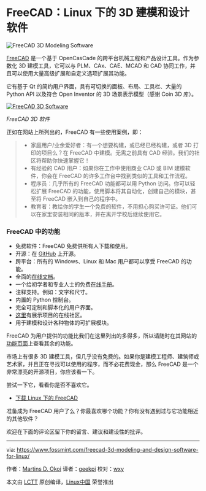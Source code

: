 FreeCAD：Linux 下的 3D 建模和设计软件
============================================================

![FreeCAD 3D Modeling Software](https://www.fossmint.com/wp-content/uploads/2017/12/FreeCAD-3D-Modeling-Software.png)

[FreeCAD][8] 是一个基于 OpenCasCade 的跨平台机械工程和产品设计工具。作为参数化 3D 建模工具，它可以与 PLM、CAx、CAE、MCAD 和 CAD 协同工作，并且可以使用大量高级扩展和自定义选项扩展其功能。

它有基于 Qt 的简约用户界面，具有可切换的面板、布局、工具栏、大量的 Python API 以及符合 Open Inventor 的 3D 场景表示模型（感谢 Coin 3D 库）。

 [![FreeCAD 3D Software](https://www.fossmint.com/wp-content/uploads/2017/12/FreeCAD-3D-Software.png)][9] 

*FreeCAD 3D 软件*

正如在网站上所列出的，FreeCAD 有一些使用案例，即：

> *   家庭用户/业余爱好者：有一个想要构建，或已经已经构建，或者 3D 打印的项目么？在 FreeCAD 中建模。无需之前具有 CAD 经验。我们的社区将帮助你快速掌握它！
> *   有经验的 CAD 用户：如果你在工作中使用商业 CAD 或 BIM 建模软件，你会在 FreeCAD 的许多工作台中找到类似的工具和工作流程。
> *   程序员：几乎所有的 FreeCAD 功能都可以用 Python 访问。你可以轻松扩展 FreeCAD 的功能，使用脚本将其自动化，创建自己的模块，甚至将 FreeCAD 嵌入到自己的程序中。
> *   教育者：教给你的学生一个免费的软件，不用担心购买许可证。他们可以在家里安装相同的版本，并在离开学校后继续使用它。

### FreeCAD 中的功能

*   免费软件：FreeCAD 免费供所有人下载和使用。
*   开源：在 [GitHub][4] 上开源。
*   跨平台：所有的 Windows、Linux 和 Mac 用户都可以享受 FreeCAD 的功能。
*   全面的[在线文档][5]。
*   一个给初学者和专业人士的免费[在线手册][6]。
*   注释支持。例如：文字和尺寸。
*   内置的 Python 控制台。
*   完全可定制和脚本化的用户界面。
*   [这里][7]有展示项目的在线社区。
*   用于建模和设计各种物体的可扩展模块。

FreeCAD 为用户提供的功能比我们在这里列出的多得多，所以请随时在其网站的[功能页面][11]上查看其余的功能。

市场上有很多 3D 建模工具，但几乎没有免费的。如果你是建模工程师、建筑师或艺术家，并且正在寻找可以使用的程序，而不必花费现金，那么 FreeCAD 是一个非常漂亮的开源项目，你应该看一下。

尝试一下它，看看你是否不喜欢它。

- [下载 Linux 下的 FreeCAD][13]

准备成为 FreeCAD 用户了么？你最喜欢哪个功能？你有没有遇到过与它功能相近的其他软件？

欢迎在下面的评论区留下你的留言、建议和建设性的批评。

--------------------------------------------------------------------------------

via: https://www.fossmint.com/freecad-3d-modeling-and-design-software-for-linux/

作者：[Martins D. Okoi][a]
译者：[geekpi](https://github.com/geekpi)
校对：[wxy](https://github.com/wxy)

本文由 [LCTT](https://github.com/LCTT/TranslateProject) 原创编译，[Linux中国](https://linux.cn/) 荣誉推出

[a]:https://www.fossmint.com/author/dillivine/
[1]:https://www.fossmint.com/author/dillivine/
[2]:https://www.fossmint.com/author/dillivine/
[3]:https://www.fossmint.com/freecad-3d-modeling-and-design-software-for-linux/#disqus_thread
[4]:https://github.com/FreeCAD/FreeCAD
[5]:https://www.freecadweb.org/wiki/Main_Page
[6]:https://www.freecadweb.org/wiki/Manual
[7]:https://forum.freecadweb.org/viewforum.php?f=24
[8]:http://www.freecadweb.org/
[9]:https://www.fossmint.com/wp-content/uploads/2017/12/FreeCAD-3D-Software.png
[10]:https://www.fossmint.com/synfig-an-adobe-animate-alternative-for-gnulinux/
[11]:https://www.freecadweb.org/wiki/Feature_list
[12]:http://www.tecmint.com/red-hat-rhcsa-rhce-exam-certification-book/
[13]:https://www.freecadweb.org/wiki/Download

